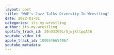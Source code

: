 ```yaml
---
layout: post
title: "WWE's Jazz Talks Diversity In Wrestling"
date: 2022-01-01
categories: its-my-wrestling
author: its-my-wrestling
spotify_track_id: 20nO3IG9Lr5jwjkltpqA46
youtube_video_id: 
apple_track_id: 1000546654067
youtube_metadata: 
---
```

